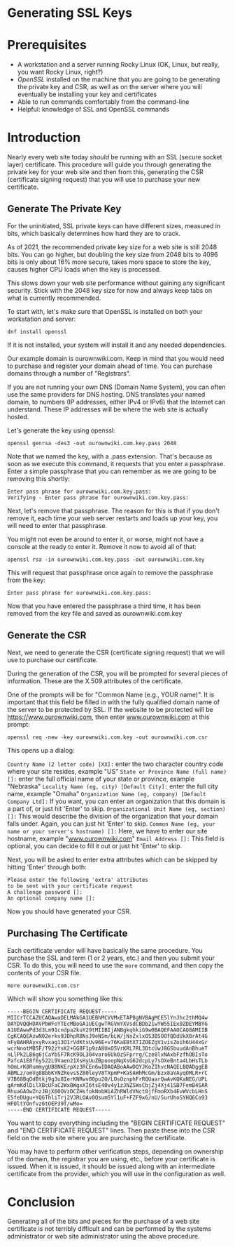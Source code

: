 # Generating SSL Keys

# Prerequisites

* A workstation and a server running Rocky Linux (OK, Linux, but really, you want Rocky Linux, right?)
* _OpenSSL_ installed on the machine that you are going to be generating the private key and CSR, as well as on the server where you will eventually be installing your key and certificates
* Able to run commands comfortably from the command-line
* Helpful: knowledge of SSL and OpenSSL commands


# Introduction

Nearly every web site today _should_ be running with an SSL (secure socket layer) certificate. This procedure will guide you through generating the private key for your web site and then from this, generating the CSR (certificate signing request) that you will use to purchase your new certificate. 

## Generate The Private Key

For the uninitiated, SSL private keys can have different sizes, measured in bits, which basically determines how hard they are to crack.

As of 2021, the recommended private key size for a web site is still 2048 bits. You can go higher, but doubling the key size from 2048 bits to 4096 bits is only about 16% more secure, takes more space to store the key, causes higher CPU loads when the key is processed. 

This slows down your web site performance without gaining any significant security. Stick with the 2048 key size for now and always keep tabs on what is currently recommended.

To start with, let's make sure that OpenSSL is installed on both your workstation and server:

`dnf install openssl`

If it is not installed, your system will install it and any needed dependencies. 

Our example domain is ourownwiki.com. Keep in mind that you would need to purchase and register your domain ahead of time. You can purchase domains through a number of "Registrars". 

If you are not running your own DNS (Domain Name System), you can often use the same providers for DNS hosting. DNS translates your named domain, to numbers (IP addresses, either IPv4 or IPv6) that the Internet can understand. These IP addresses will be where the web site is actually hosted.

Let's generate the key using openssl:

`openssl genrsa -des3 -out ourownwiki.com.key.pass 2048`

Note that we named the key, with a .pass extension. That's because as soon as we execute this command, it requests that you enter a passphrase. Enter a simple passphrase that you can remember as we are going to be removing this shortly:

```
Enter pass phrase for ourownwiki.com.key.pass:
Verifying - Enter pass phrase for ourownwiki.com.key.pass:
```

Next, let's remove that passphrase. The reason for this is that if you don't remove it, each time your web server restarts and loads up your key, you will need to enter that passphrase. 

You might not even be around to enter it, or worse, might not have a console at the ready to enter it. Remove it now to avoid all of that:

`openssl rsa -in ourownwiki.com.key.pass -out ourownwiki.com.key`

This will request that passphrase once again to remove the passphrase from the key:

`Enter pass phrase for ourownwiki.com.key.pass:`

Now that you have entered the passphrase a third time, it has been removed from the key file and saved as ourownwiki.com.key

## Generate the CSR

Next, we need to generate the CSR (certificate signing request) that we will use to purchase our certificate. 

During the generation of the CSR, you will be prompted for several pieces of information. These are the X.509 attributes of the certificate. 

One of the prompts will be for "Common Name (e.g., YOUR name)". It is important that this field be filled in with the fully qualified domain name of the server to be protected by SSL. If the website to be protected will be https://www.ourownwiki.com, then enter www.ourownwiki.com at this prompt:

`openssl req -new -key ourownwiki.com.key -out ourownwiki.com.csr`

This opens up a dialog:

`Country Name (2 letter code) [XX]:` enter the two character country code where your site resides, example "US"
`State or Province Name (full name) []:` enter the full official name of your state or province, example "Nebraska"
`Locality Name (eg, city) [Default City]:` enter the full city name, example "Omaha"
`Organization Name (eg, company) [Default Company Ltd]:` If you want, you can enter an organization that this domain is a part of, or just hit 'Enter' to skip.
`Organizational Unit Name (eg, section) []:` This would describe the division of the organization that your domain falls under. Again, you can just hit 'Enter' to skip.
`Common Name (eg, your name or your server's hostname) []:` Here, we have to enter our site hostname, example "www.ourownwiki.com"
`Email Address []:` This field is optional, you can decide to fill it out or just hit 'Enter' to skip.

Next, you will be asked to enter extra attributes which can be skipped by hitting 'Enter' through both:

```
Please enter the following 'extra' attributes
to be sent with your certificate request
A challenge password []:
An optional company name []:
```

Now you should have generated your CSR. 

## Purchasing The Certificate

Each certificate vendor will have basically the same procedure. You purchase the SSL and term (1 or 2 years, etc.) and then you submit your CSR. To do this, you will need to use the `more` command, and then copy the contents of your CSR file. 

`more ourownwiki.com.csr`

Which will show you something like this:

```
-----BEGIN CERTIFICATE REQUEST-----
MIICrTCCAZUCAQAwaDELMAkGA1UEBhMCVVMxETAPBgNVBAgMCE5lYnJhc2thMQ4w
DAYDVQQHDAVPbWFoYTEcMBoGA1UECgwTRGVmYXVsdCBDb21wYW55IEx0ZDEYMBYG
A1UEAwwPd3d3Lm91cndpa2kuY29tMIIBIjANBgkqhkiG9w0BAQEFAAOCAQ8AMIIB
CgKCAQEAzwN02erkv9JDhpR8NsJ9eNSm/bLW/jNsZxlxOS3BSOOfQDdUkX0rAt4G
nFyBAHRAyxyRvxag13O1rVdKtxUv96E+v76KaEBtXTIZOEZgV1visZoih6U44xGr
wcrNnotMB5F/T92zYsK2+GG8F1p9zA8UxO5VrKRL7RL3DtcUwJ8GSbuudAnBhueT
nLlPk2LB6g6jCaYbSF7RcK9OL304varo6Uk0zSFprrg/Cze8lxNAxbFzfhOBIsTo
PafcA1E8f6y522L9Vaen21XsHyUuZBpooopNqXsG62dcpLy7sOXeBnta4LbHsTLb
hOmLrK8RummygUB8NKErpXz3RCEn6wIDAQABoAAwDQYJKoZIhvcNAQELBQADggEB
ABMLz/omVg8BbbKYNZRevsSZ80leyV8TXpmP+KaSAWhMcGm/bzx8aVAyqOMLR+rC
V7B68BqOdBtkj9g3u8IerKNRwv00pu2O/LOsOznphFrRQUaarQwAvKQKaNEG/UPL
gArmKdlDilXBcUFaC2WxBWgxXI6tsE40v4y1zJNZSWsCbjZj4Xj41SB7FemB4SAR
RhuaGAOwZnzJBjX60OVzDCZHsfokNobHiAZhRWldVNct0jfFmoRXb4EvWVcbLHnS
E5feDUgu+YQ6ThliTrj2VJRLOAv0Qsum5Yl1uF+FZF9x6/nU/SurUhoSYHQ6Co93
HFOltYOnfvz6tOEP39T/wMo=
-----END CERTIFICATE REQUEST-----
```

You want to copy everything including the "BEGIN CERTIFICATE REQUEST" and "END CERTIFICATE REQUEST" lines. Then paste these into the CSR field on the web site where you are purchasing the certificate. 

You may have to perform other verification steps, depending on ownership of the domain, the registrar you are using, etc., before your certificate is issued. When it is issued, it should be issued along with an intermediate certificate from the provider, which you will use in the configuration as well.

# Conclusion

Generating all of the bits and pieces for the purchase of a web site certificate is not terribly difficult and can be performed by the systems administrator or web site administrator using the above procedure.

